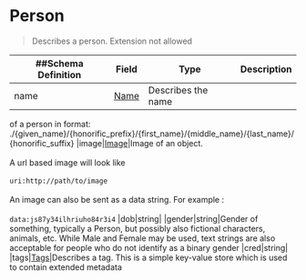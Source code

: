# Person

> Describes a person. Extension not allowed

| ##Schema Definition | **Field**                                              | **Type**           | **Description** |
| ------------------- | ------------------------------------------------------ | ------------------ | --------------- |
| name                | [Name](/docs/core-specification/schema-reference/name) | Describes the name |

of a person in format:
./{given_name}/{honorific_prefix}/{first_name}/{middle_name}/{last_name}/{honorific_suffix}
|image|[Image](/docs/core-specification/schema-reference/image)|Image of an
object. <br/><br/> A url based image will look like
<br/><br/>`uri:http://path/to/image` <br/><br/> An image can also be sent as a
data string. For example : <br/><br/> `data:js87y34ilhriuho84r3i4` |dob|string|
|gender|string|Gender of something, typically a Person, but possibly also
fictional characters, animals, etc. While Male and Female may be used, text
strings are also acceptable for people who do not identify as a binary gender
|cred|string|
|tags|[Tags](/docs/core-specification/schema-reference/tags)|Describes a tag.
This is a simple key-value store which is used to contain extended metadata
